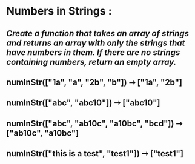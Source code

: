 # **Numbers in Strings :**

## *Create a function that takes an array of strings and returns an array with only the strings that have numbers in them. If there are no strings containing numbers, return an empty array.*

## numInStr(["1a", "a", "2b", "b"]) ➞ ["1a", "2b"]

## numInStr(["abc", "abc10"]) ➞ ["abc10"]

## numInStr(["abc", "ab10c", "a10bc", "bcd"]) ➞ ["ab10c", "a10bc"]

## numInStr(["this is a test", "test1"]) ➞ ["test1"]